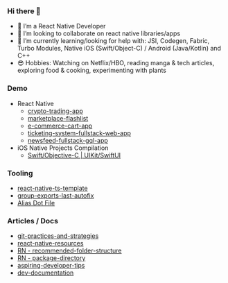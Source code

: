 ### Hi there 👋

- 🔭 I’m a React Native Developer
- 👯 I’m looking to collaborate on react native libraries/apps
- 🤔 I’m currently learning/looking for help with: JSI, Codegen, Fabric, Turbo Modules, Native iOS (Swift/Object-C) / Android (Java/Kotlin) and C++
- 😎 Hobbies: Watching on Netflix/HBO, reading manga & tech articles, exploring food & cooking, experimenting with plants

### Demo
- React Native
  - [crypto-trading-app](https://github.com/ramirezjag00/crypto-trading-app)
  - [marketplace-flashlist](https://github.com/ramirezjag00/marketplace-flashlist)
  - [e-commerce-cart-app](https://github.com/ramirezjag00/e-commerce-cart-app)
  - [ticketing-system-fullstack-web-app](https://github.com/ramirezjag00/ticketing-system-fullstack-web-app)
  - [newsfeed-fullstack-gql-app](https://github.com/ramirezjag00/newsfeed-fullstack-gql-app)
- iOS Native Projects Compilation
  - [Swift/Objective-C | UIKit/SwiftUI](https://github.com/ramirezjag00/iOS-Native-Demo)

### Tooling
- [react-native-ts-template](https://github.com/ramirezjag00/react-native-ts-template)
- [group-exports-last-autofix](https://github.com/ramirezjag00/group-exports-last-autofix)
- [Alias Dot File](https://github.com/ramirezjag00/dotFiles)

### Articles / Docs
- [git-practices-and-strategies](https://github.com/ramirezjag00/git-practices-and-strategies)
- [react-native-resources](https://github.com/ramirezjag00/react-native-resources)
- [RN - recommended-folder-structure](https://github.com/ramirezjag00/react-native-ts-template/tree/main/template#recommended-folder-structure)
- [RN - package-directory](https://github.com/ramirezjag00/react-native-resources#react-native-package-directory)
- [aspiring-developer-tips](https://github.com/ramirezjag00/aspiring-developer-tips)
- [dev-documentation](https://github.com/ramirezjag00/dev-documentation)
